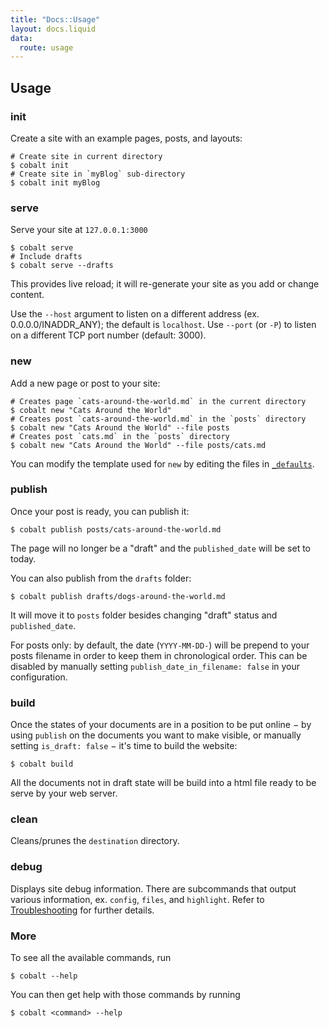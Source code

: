 ```yaml
---
title: "Docs::Usage"
layout: docs.liquid
data:
  route: usage
---
```

## Usage

### init

Create a site with an example pages, posts, and layouts:
```
# Create site in current directory
$ cobalt init
# Create site in `myBlog` sub-directory
$ cobalt init myBlog
```

### serve

Serve your site at `127.0.0.1:3000`
```
$ cobalt serve
# Include drafts
$ cobalt serve --drafts
```
This provides live reload; it will re-generate your site as you add or change content.

Use the `--host` argument to listen on a different address (ex. 0.0.0.0/INADDR\_ANY);
the default is `localhost`.  Use `--port` (or `-P`) to listen on a different TCP port
number (default: 3000).

### new

Add a new page or post to your site:
```
# Creates page `cats-around-the-world.md` in the current directory
$ cobalt new "Cats Around the World"
# Creates post `cats-around-the-world.md` in the `posts` directory
$ cobalt new "Cats Around the World" --file posts
# Creates post `cats.md` in the `posts` directory
$ cobalt new "Cats Around the World" --file posts/cats.md
```

You can modify the template used for `new` by editing the files in [`_defaults`](/docs/directory).

### publish

Once your post is ready, you can publish it:
```
$ cobalt publish posts/cats-around-the-world.md
```

The page will no longer be a "draft" and the `published_date` will be set to today. 

You can also publish from the `drafts` folder:
```
$ cobalt publish drafts/dogs-around-the-world.md
```

It will move it to `posts` folder besides changing "draft" status and `published_date`.

For posts only: by default, the date (`YYYY-MM-DD-`) will be prepend to your posts
filename in order to keep them in chronological order. This can be disabled by manually
setting `publish_date_in_filename: false` in your configuration.

### build

Once the states of your documents are in a position to be put online − by using
`publish` on the documents you want to make visible, or manually setting
`is_draft: false` − it's time to build the website:

```
$ cobalt build
```

All the documents not in draft state will be build into a html file ready to be serve by
your web server.

### clean

Cleans/prunes the `destination` directory.

### debug

Displays site debug information.  There are subcommands that output various information,
ex. `config`, `files`, and `highlight`.  Refer to [Troubleshooting](/docs/trouble) for
further details.

### More

To see all the available commands, run
```
$ cobalt --help
```

You can then get help with those commands by running
```
$ cobalt <command> --help
```
